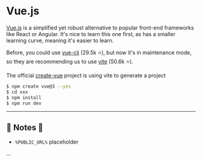 # Vue.js

<div class="row row-cols-md-2"><div>

[Vue.js](https://vuejs.org/) is a simplified yet robust alternative to popular front-end frameworks like React or Angular. It's nice to learn this one first, as has a smaller learning curve, meaning it's easier to learn.

Before, you could use [vue-cli](https://github.com/vuejs/vue-cli) (29.5k ⭐), but now it's in maintenance mode, so they are recommending us to use [vite](https://vitejs.dev/) (50.6k ⭐).

</div><div>

The official [create-vue](https://github.com/vuejs/create-vue) project is using vite to generate a project

```bash
$ npm create vue@3 --yes
$ cd xxx
$ npm install
$ npm run dev
```
</div></div>

<hr class="sep-both">

## 🐏 Notes 🐏

<div class="row row-cols-md-2"><div>

* `%PUBLIC_URL%` placeholder
</div><div>

...
</div></div>
